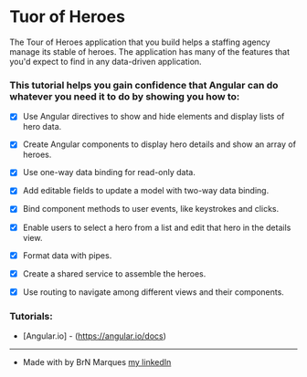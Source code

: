 <h1>Tuor of Heroes</h1>

<p>The Tour of Heroes application that you build helps a staffing agency manage its stable of heroes. The application has many of the features that you'd expect to find in any data-driven application.</p>

### This tutorial helps you gain confidence that Angular can do whatever you need it to do by showing you how to:

* [x] Use Angular directives to show and hide elements and display lists of hero data.
* [x] Create Angular components to display hero details and show an array of heroes.
* [x] Use one-way data binding for read-only data.
* [x] Add editable fields to update a model with two-way data binding.
* [x] Bind component methods to user events, like keystrokes and clicks.
* [x] Enable users to select a hero from a list and edit that hero in the details view.
* [x] Format data with pipes.
* [x] Create a shared service to assemble the heroes.
* [x] Use routing to navigate among different views and their components.


### Tutorials:

* [Angular.io] - (https://angular.io/docs)
_____________________

* Made with by BrN Marques [my linkedIn](https://www.linkedin.com/in/brunomarques85/)
